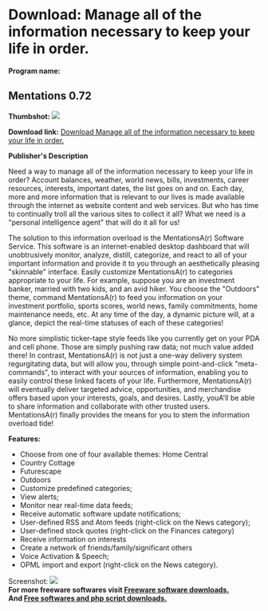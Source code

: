 # Download: Manage all of the information necessary to keep your life in order.

**Program name:**

## Mentations 0.72

  
**Thumbshot:** ![](http://www.freewarefiles.com/screenshot/mentations_md.gif)   
  
**Download link:** [Download Manage all of the information necessary to keep your life in order.](http://freesoftwares.boysofts.com/Mentations_program_19240.html)  
  


**Publisher's Description**  
  


Need a way to manage all of the information necessary to keep your life in order? Account balances, weather, world news, bills, investments, career resources, interests, important dates, the list goes on and on. Each day, more and more information that is relevant to our lives is made available through the internet as website content and web services. But who has time to continually troll all the various sites to collect it all? What we need is a "personal intelligence agent" that will do it all for us! 

The solution to this information overload is the MentationsA(r) Software Service. This software is an internet-enabled desktop dashboard that will unobtrusively monitor, analyze, distill, categorize, and react to all of your important information and provide it to you through an aesthetically pleasing "skinnable" interface. Easily customize MentationsA(r) to categories appropriate to your life. For example, suppose you are an investment banker, married with two kids, and an avid hiker. You choose the "Outdoors" theme, command MentationsA(r) to feed you information on your investment portfolio, sports scores, world news, family commitments, home maintenance needs, etc. At any time of the day, a dynamic picture will, at a glance, depict the real-time statuses of each of these categories!

No more simplistic ticker-tape style feeds like you currently get on your PDA and cell phone. Those are simply pushing raw data; not much value added there! In contrast, MentationsA(r) is not just a one-way delivery system regurgitating data, but will allow you, through simple point-and-click "meta-commands", to interact with your sources of information, enabling you to easily control these linked facets of your life. Furthermore, MentationsA(r) will eventually deliver targeted advice, opportunities, and merchandise offers based upon your interests, goals, and desires. Lastly, youA'll be able to share information and collaborate with other trusted users. MentationsA(r) finally provides the means for you to stem the information overload tide!

**Features:**

  * Choose from one of four available themes: Home Central 
  * Country Cottage 
  * Futurescape 
  * Outdoors 
  * Customize predefined categories; 
  * View alerts; 
  * Monitor near real-time data feeds; 
  * Receive automatic software update notifications; 
  * User-defined RSS and Atom feeds (right-click on the News category); 
  * User-defined stock quotes (right-click on the Finances category) 
  * Receive information on interests 
  * Create a network of friends/family/significant others 
  * Voice Activation & Speech; 
  * OPML import and export (right-click on the News category). 

  
  
Screenshot: ![](http://www.freewarefiles.com/screenshot/mentations.gif)   
**For more freeware softwares visit [Freeware software downloads.](http://freesoftwares.boysofts.com/)**   
**And [Free softwares and php script downloads.](http://www.boysofts.com/)**
